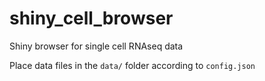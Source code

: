 # shiny_cell_browser
Shiny browser for single cell RNAseq data

Place data files in the `data/` folder according to `config.json`
